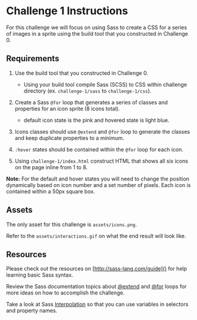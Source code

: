 # Challenge 1 Instructions

For this challenge we will focus on using Sass to create a CSS for a series of images in a sprite using the build tool that you constructed in Challenge 0.


## Requirements

1. Use the build tool that you constructed in Challenge 0.
	- Using your build tool compile Sass (SCSS) to CSS within challenge directory (ex. `challenge-1/sass` to `challenge-1/css`).

2. Create a Sass `@for` loop that generates a series of classes and properties for an icon sprite (8 icons total).
	- default icon state is the pink and hovered state is light blue.

3. Icons classes should use `@extend` and `@for` loop to generate the classes and keep duplicate properties to a minimum.

4. `:hover` states should be contained within the `@for` loop for each icon.

3. Using `challenge-1/index.html` construct HTML that shows all six icons on the page inline from 1 to 8.

**Note:** For the default and hover states you will need to change the position dynamically based on icon number and a set number of pixels. Each icon is contained within a 50px square box.


## Assets

The only asset for this challenge is `assets/icons.png`.

Refer to the `assets/interactions.gif` on what the end result will look like.


## Resources

Please check out the resources on [http://sass-lang.com/guide]() for help learning basic Sass syntax.

Review the Sass documentation topics about [@extend](http://sass-lang.com/documentation/file.SASS_REFERENCE.html#extend) and [@for](http://sass-lang.com/documentation/file.SASS_REFERENCE.html#_10) loops for more ideas on how to accomplish the challenge.

Take a look at Sass [Interpolation](http://sass-lang.com/documentation/file.SASS_REFERENCE.html#interpolation_) so that you can use variables in selectors and property names.
